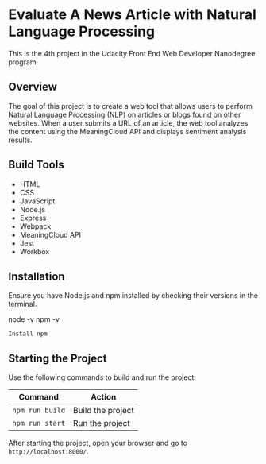 # Evaluate A News Article with Natural Language Processing

This is the 4th project in the Udacity Front End Web Developer Nanodegree program.

## Overview

The goal of this project is to create a web tool that allows users to perform Natural Language Processing (NLP) on articles or blogs found on other websites. When a user submits a URL of an article, the web tool analyzes the content using the MeaningCloud API and displays sentiment analysis results.

## Build Tools

- HTML
- CSS
- JavaScript
- Node.js
- Express
- Webpack
- MeaningCloud API
- Jest
- Workbox

## Installation

Ensure you have Node.js and npm installed by checking their versions in the terminal.

node -v
npm -v

``Install npm``

## Starting the Project

Use the following commands to build and run the project:

| Command             | Action              |
|---------------------|---------------------|
| `npm run build`     | Build the project   |
| `npm run start`     | Run the project     |

After starting the project, open your browser and go to `http://localhost:8000/`.